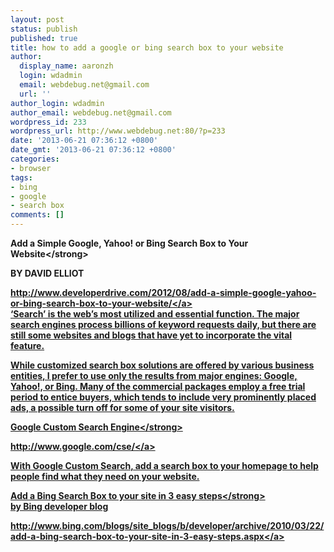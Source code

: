 ```yaml
---
layout: post
status: publish
published: true
title: how to add a google or bing search box to your website
author:
  display_name: aaronzh
  login: wdadmin
  email: webdebug.net@gmail.com
  url: ''
author_login: wdadmin
author_email: webdebug.net@gmail.com
wordpress_id: 233
wordpress_url: http://www.webdebug.net:80/?p=233
date: '2013-06-21 07:36:12 +0800'
date_gmt: '2013-06-21 07:36:12 +0800'
categories:
- browser
tags:
- bing
- google
- search box
comments: []
---
```

<p><strong>Add a Simple Google, Yahoo! or Bing Search Box to Your Website<&#47;strong></p>
<p>BY DAVID ELLIOT</p>
<p><a href="http:&#47;&#47;www.developerdrive.com&#47;2012&#47;08&#47;add-a-simple-google-yahoo-or-bing-search-box-to-your-website&#47;">http:&#47;&#47;www.developerdrive.com&#47;2012&#47;08&#47;add-a-simple-google-yahoo-or-bing-search-box-to-your-website&#47;<&#47;a><br />
&lsquo;Search&rsquo; is the web&rsquo;s most utilized and essential function. The major search engines process billions of keyword requests daily, but there are still some websites and blogs that have yet to incorporate the vital feature.</p>
<p>While customized search box solutions are offered by various business entities, I prefer to use only the results from major engines: Google, Yahoo!, or Bing. Many of the commercial packages employ a free trial period to entice buyers, which tends to include very prominently placed ads, a possible turn off for some of your site visitors.</p>
<p><strong>Google Custom Search Engine<&#47;strong></p>
<p><a href="http:&#47;&#47;www.google.com&#47;cse&#47;">http:&#47;&#47;www.google.com&#47;cse&#47;<&#47;a></p>
<p>With Google Custom Search, add a search box to your homepage to help people find what they need on your website.</p>
<p><strong>Add a Bing Search Box to your site in 3 easy steps<&#47;strong><br />
by Bing developer blog</p>
<p><a href="http:&#47;&#47;www.bing.com&#47;blogs&#47;site_blogs&#47;b&#47;developer&#47;archive&#47;2010&#47;03&#47;22&#47;add-a-bing-search-box-to-your-site-in-3-easy-steps.aspx">http:&#47;&#47;www.bing.com&#47;blogs&#47;site_blogs&#47;b&#47;developer&#47;archive&#47;2010&#47;03&#47;22&#47;add-a-bing-search-box-to-your-site-in-3-easy-steps.aspx<&#47;a></p>
